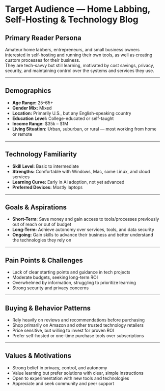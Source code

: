 # Target Audience — Home Labbing, Self-Hosting & Technology Blog

## Primary Reader Persona
Amateur home labbers, entrepreneurs, and small business owners interested in self-hosting and running their own tools, as well as creating custom processes for their business.  
They are tech-savvy but still learning, motivated by cost savings, privacy, security, and maintaining control over the systems and services they use.

---

## Demographics
- **Age Range:** 25–65+  
- **Gender Mix:** Mixed  
- **Location:** Primarily U.S., but any English-speaking country  
- **Education Level:** College-educated or self-taught  
- **Income Range:** $35k – $1M  
- **Living Situation:** Urban, suburban, or rural — most working from home or remote

---

## Technology Familiarity
- **Skill Level:** Basic to intermediate  
- **Strengths:** Comfortable with Windows, Mac, some Linux, and cloud services  
- **Learning Curve:** Early in AI adoption, not yet advanced  
- **Preferred Devices:** Mostly laptops

---

## Goals & Aspirations
- **Short-Term:** Save money and gain access to tools/processes previously out of reach or out of budget  
- **Long-Term:** Achieve autonomy over services, tools, and data security  
- **Ongoing:** Gain skills to advance their business and better understand the technologies they rely on

---

## Pain Points & Challenges
- Lack of clear starting points and guidance in tech projects  
- Moderate budgets, seeking long-term ROI  
- Overwhelmed by information, struggling to prioritize learning  
- Strong security and privacy concerns

---

## Buying & Behavior Patterns
- Rely heavily on reviews and recommendations before purchasing  
- Shop primarily on Amazon and other trusted technology retailers  
- Price sensitive, but willing to invest for proven ROI  
- Prefer self-hosted or one-time purchase tools over subscriptions

---

## Values & Motivations
- Strong belief in privacy, control, and autonomy  
- Value learning but prefer solutions with clear, simple instructions  
- Open to experimentation with new tools and technologies  
- Appreciate and seek community and peer support